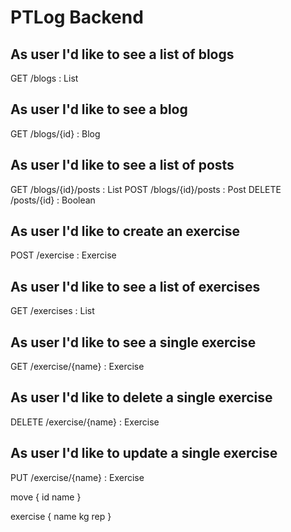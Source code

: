 # PTLog Backend

## As user I'd like to see a list of blogs
GET /blogs : List<Blog>
## As user I'd like to see a blog
GET /blogs/{id} : Blog
## As user I'd like to see a list of posts
GET /blogs/{id}/posts : List<Post>
POST /blogs/{id}/posts : Post
DELETE /posts/{id} : Boolean




## As user I'd like to create an exercise
POST /exercise : Exercise

## As user I'd like to see a list of exercises
GET /exercises : List<Exercise>

## As user I'd like to see a single exercise
GET /exercise/{name} : Exercise

## As user I'd like to delete a single exercise
DELETE /exercise/{name} : Exercise

## As user I'd like to update a single exercise
PUT /exercise/{name} : Exercise


move
{
	id
	name
}

exercise
{
    name
    kg
    rep
}
